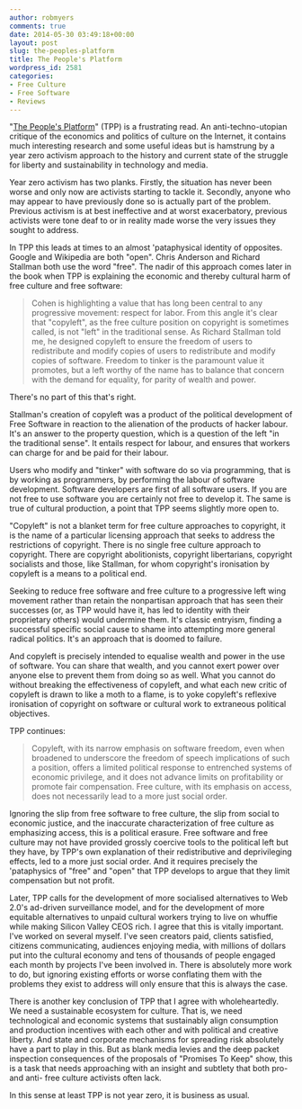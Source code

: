 ```yaml
---
author: robmyers
comments: true
date: 2014-05-30 03:49:18+00:00
layout: post
slug: the-peoples-platform
title: The People's Platform
wordpress_id: 2581
categories:
- Free Culture
- Free Software
- Reviews
---
```


"[The People's Platform](http://www.randomhouse.ca/books/212898/the-people-s-platform-by-astra-taylor)" (TPP) is a frustrating read. An anti-techno-utopian critique of the economics and politics of culture on the Internet, it contains much interesting research and some useful ideas but is hamstrung by a year zero activism approach to the history and current state of the struggle for liberty and sustainability in technology and media.

Year zero activism has two planks. Firstly, the situation has never been worse and only now are activists starting to tackle it. Secondly, anyone who may appear to have previously done so is actually part of the problem. Previous activism is at best ineffective and at worst exacerbatory, previous activists were tone deaf to or in reality made worse the very issues they sought to address.

In TPP this leads at times to an almost 'pataphysical identity of opposites. Google and Wikipedia are both "open". Chris Anderson and Richard Stallman both use the word "free". The nadir of this approach comes later in the book when TPP is explaining the economic and thereby cultural harm of free culture and free software:


<blockquote>Cohen is highlighting a value that has long been central to any progressive movement: respect for labor. From this angle it's clear that "copyleft", as the free culture position on copyright is sometimes called, is not "left" in the traditional sense. As Richard Stallman told me, he designed copyleft to ensure the freedom of users to redistribute and modify copies of users to redistribute and modify copies of software. Freedom to tinker is the paramount value it promotes, but a left worthy of the name has to balance that concern with the demand for equality, for parity of wealth and power.</blockquote>


There's no part of this that's right.

Stallman's creation of copyleft was a product of the political development of Free Software in reaction to the alienation of the products of hacker labour. It's an answer to the property question, which is a question of the left "in the traditional sense". It entails respect for labour, and ensures that workers can charge for and be paid for their labour.

Users who modify and "tinker" with software do so via programming, that is by working as programmers, by performing the labour of software development. Software developers are first of all software users. If you are not free to use software you are certainly not free to develop it. The same is true of cultural production, a point that TPP seems slightly more open to.

"Copyleft" is not a blanket term for free culture approaches to copyright, it is the name of a particular licensing approach that seeks to address the restrictions of copyright. There is no single free culture approach to copyright. There are copyright abolitionists, copyright libertarians, copyright socialists and those, like Stallman, for whom copyright's ironisation by copyleft is a means to a political end.

Seeking to reduce free software and free culture to a progressive left wing movement rather than retain the nonpartisan approach that has seen their successes (or, as TPP would have it, has led to identity with their proprietary others) would undermine them. It's classic entryism, finding a successful specific social cause to shame into attempting more general radical politics. It's an approach that is doomed to failure.

And copyleft is precisely intended to equalise wealth and power in the use of software. You can share that wealth, and you cannot exert power over anyone else to prevent them from doing so as well. What you cannot do without breaking the effectiveness of copyleft, and what each new critic of copyleft is drawn to like a moth to a flame, is to yoke copyleft's reflexive ironisation of copyright on software or cultural work to extraneous political objectives.

TPP continues:


<blockquote>Copyleft, with its narrow emphasis on software freedom, even when broadened to underscore the freedom of speech implications of such a position, offers a limited political response to entrenched systems of economic privilege, and it does not advance limits on profitability or promote fair compensation. Free culture, with its emphasis on access, does not necessarily lead to a more just social order.</blockquote>


Ignoring the slip from free software to free culture, the slip from social to economic justice, and the inaccurate characterization of free culture as emphasizing access, this is a political erasure. Free software and free culture may not have provided grossly coercive tools to the political left but they have, by TPP's own explanation of their redistributive and deprivileging effects, led to a more just social order. And it requires precisely the 'pataphysics of "free" and "open" that TPP develops to argue that they limit compensation but not profit.

Later, TPP calls for the development of more socialised alternatives to Web 2.0's ad-driven surveillance model, and for the development of more equitable alternatives to unpaid cultural workers trying to live on whuffie while making Silicon Valley CEOS rich. I agree that this is vitally important. I've worked on several myself. I've seen creators paid, clients satisfied, citizens communicating, audiences enjoying media, with millions of dollars put into the cultural economy and tens of thousands of people engaged each month by projects I've been involved in. There is absolutely more work to do, but ignoring existing efforts or worse conflating them with the problems they exist to address will only ensure that this is always the case.

There is another key conclusion of TPP that I agree with wholeheartedly. We need a sustainable ecosystem for culture. That is, we need technological and economic systems that sustainably align consumption and production incentives with each other and with political and creative liberty. And state and corporate mechanisms for spreading risk absolutely have a part to play in this. But as blank media levies and the deep packet inspection consequences of the proposals of "Promises To Keep" show, this is a task that needs approaching with an insight and subtlety that both pro- and anti- free culture activists often lack.

In this sense at least TPP is not year zero, it is business as usual.
